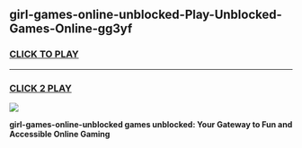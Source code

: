 
## girl-games-online-unblocked-Play-Unblocked-Games-Online-gg3yf
<h3>
<a href="https://premium76.site?title=girl-games-online-unblocked&ref=24A">CLICK TO PLAY</a></h3>
<hr>

<h3>
<a href="https://premium76.site?title=girl-games-online-unblocked&ref=24A">CLICK 2 PLAY</a>
  
</h3>

<a href="https://premium76.site?title=girl-games-online-unblocked&ref=24A"><img src="https://clearcache.store/games.png"></a>


**girl-games-online-unblocked games unblocked: Your Gateway to Fun and Accessible Online Gaming**
